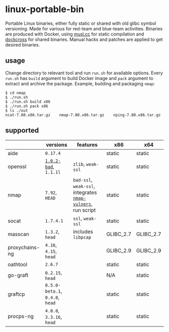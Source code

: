 # linux-portable-bin
Portable Linux binaries, either fully static or shared with old glibc symbol versioning.
Made for various for red-team and blue-team activities.
Binaries are produced with Docker, using [musl.cc](https://musl.cc/) for static compilation
and [dockcross](https://github.com/dockcross/dockcross) for shared binaries. 
Manual hacks and patches are applied to get desired binaries.

## usage
Change directory to relevant tool and run `run.sh` for available options.
Every `run.sh` has `build` argument to build Docker image and `pack` argument to extract and archive the package.
Example, building and packaging `nmap`:

```
$ cd nmap
$ ./run.sh
$ ./run.sh build x86
$ ./run.sh pack x86
$ ls ./out
ncat-7.80.x86.tar.gz    nmap-7.80.x86.tar.gz    nping-7.80.x86.tar.gz
```

## supported
|                | versions                                                               | features           | x86         | x64         |
| ---------------|------------------------------------------------------------------------|--------------------|-------------|-------------|
| aide           | `0.17.4`                                                               |                    | static      | static      |
| openssl        | [`1.0.2-bad`](https://github.com/drwetter/openssl-1.0.2.bad), `1.1.1l` | `zlib`, `weak-ssl` | static      | static      |
| nmap           | `7.92`, `HEAD` | `bad-ssl`, `weak-ssl`, integrates [`nmap-vulners`](https://github.com/vulnersCom/nmap-vulners), run script  | static | static |
| socat          | `1.7.4.1`                                                              | `ssl`, `weak-ssl`  | static      | static      |
| masscan        | `1.3.2`, `head`                                                        | includes `libpcap` | GLIBC_2.7   | GLIBC_2.7   |
| proxychains-ng | `4.16`, `4.15`, `head`                                                 |                    | GLIBC_2.9   | GLIBC_2.9   |
| oathtool       | `2.6.7`                                                                |                    | static      | static      |
| go-graft       | `0.2.15`, `head`                                                       |                    | N/A         | static      |
| graftcp        | `0.5.0-beta.1`, `0.4.0`, `head`                                        |                    | static      | static      |
| procps-ng      | `4.0.0`, `3.3.16`, `head`                                              |                    | static      | static      |

